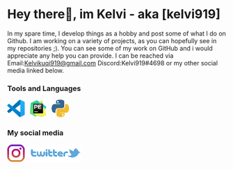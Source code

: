 # Hey there👋, im Kelvi - aka [kelvi919]

In my spare time, I develop things as a hobby and post some of what I do on Github.
I am working on a variety of projects, as you can hopefully see in my repositories ;).
You can see some of my work on GitHub and i would appreciate any help you can provide. 
I can be reached via 
Email:Kelvikuqi919@gmail.com 
Discord:Kelvi919#4698 
or my other social media linked below.


### Tools and Languages 

[![VSCode](https://github.com/kelvi919/Kelvi919/blob/master/assets/vscode40.png)](https://code.visualstudio.com/) 
[![Pycharm](https://github.com/kelvi919/Kelvi919/blob/master/assets/pycharm40.png)](https://www.jetbrains.com) 
[![Python](https://github.com/kelvi919/Kelvi919/blob/master/assets/python40.png)](https://www.python.org) 

### My social media
[![Instagram](https://github.com/kelvi919/Kelvi919/blob/master/assets/instagram40.png)](https://instagram.com/kelvi_919) 
[![twitter](https://github.com/kelvi919/Kelvi919/blob/master/assets/twitter120-40.png)](https://twitter.com/kelvi919) 


 
